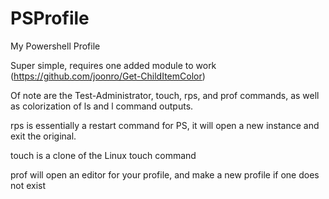 # PSProfile
My Powershell Profile

Super simple, requires one added module to work (https://github.com/joonro/Get-ChildItemColor)

Of note are the Test-Administrator, touch, rps, and prof commands, as well as colorization of ls and l command outputs.

rps is essentially a restart command for PS, it will open a new instance and exit the original.

touch is a clone of the Linux touch command

prof will open an editor for your profile, and make a new profile if one does not exist
